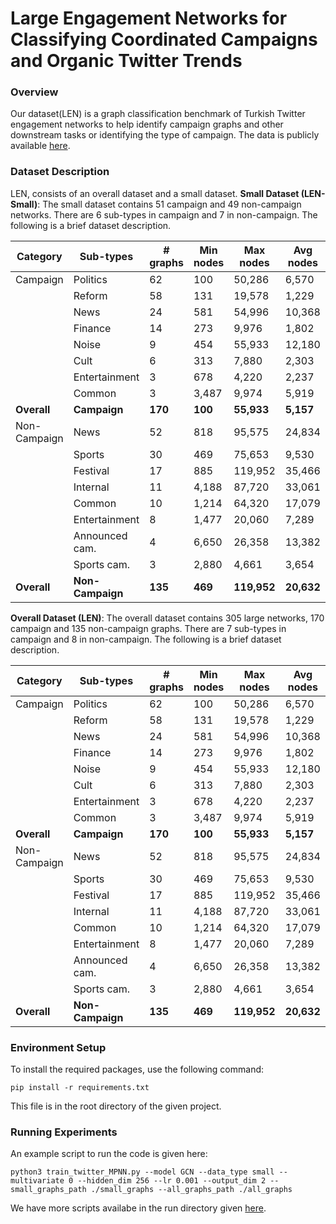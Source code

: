# Large Engagement Networks for Classifying Coordinated Campaigns and Organic Twitter Trends

### Overview
Our dataset(LEN) is a graph classification benchmark of Turkish Twitter engagement networks to help identify campaign graphs and other downstream tasks or identifying the type of campaign. The data is publicly available [here](https://erdemub.github.io/large-engagement-network/).
### Dataset Description
LEN, consists of an overall dataset and a small dataset. 
**Small Dataset (LEN-Small)**: The small dataset contains 51 campaign and 49 non-campaign networks. There are 6 sub-types in campaign and 7 in non-campaign. The following is a brief dataset description.

| Category        | Sub-types         | # graphs | Min nodes | Max nodes | Avg nodes | Min edges | Max edges | Avg edges |
|-----------------|-----------|----------|-----------|-----------|-----------|-----------|-----------|-----------|
| Campaign | Politics       | 62       | 100       | 50,286    | 6,570     | 203       | 71,704    | 10,210    |
|                 | Reform | 58       | 131       | 19,578    | 1,229     | 540       | 1,105,918 | 25,268    |
|                 | News             | 24       | 581       | 54,996    | 10,368    | 942       | 80,784    | 15,582    |
|                 | Finance          | 14       | 273       | 9,976     | 1,802     | 243       | 10,725    | 2,334     |
|                 | Noise            | 9        | 454       | 55,933    | 12,180    | 473       | 48,937    | 10,882    |
|                 | Cult             | 6        | 313       | 7,880     | 2,303     | 637       | 11,615    | 3,431     |
|                 | Entertainment    | 3        | 678       | 4,220     | 2,237     | 3,806     | 132,013   | 48,767    |
|                 | Common           | 3        | 3,487     | 9,974     | 5,919     | 2,818     | 9,470     | 7,066     |
| **Overall**     | **Campaign**     | **170**  | **100**   | **55,933**| **5,157** | **203**   | **1,105,918** | **16,006** |
| Non-Campaign | News             | 52       | 818       | 95,575    | 24,834    | 709       | 213,444   | 43,201    |
|                 | Sports           | 30       | 469       | 75,653    | 9,530     | 403       | 101,656   | 12,948    |
|                 | Festival         | 17       | 885       | 119,952   | 35,466    | 803       | 199,305   | 55,947    |
|                 | Internal         | 11       | 4,188     | 87,720    | 33,061    | 4,374     | 196,103   | 54,442    |
|                 | Common           | 10       | 1,214     | 64,320    | 17,079    | 1,270     | 99,306    | 24,869    |
|                 | Entertainment    | 8        | 1,477     | 20,060    | 7,289     | 1,712     | 45,211    | 12,578    |
|                 | Announced cam.   | 4        | 6,650     | 26,358    | 13,382    | 14,362    | 50,864    | 24,817    |
|                 | Sports cam.      | 3        | 2,880     | 4,661     | 3,654     | 4,451     | 7,367     | 5,534     |
| **Overall**     | **Non-Campaign** | **135**  | **469**   | **119,952**| **20,632**| **403**   | **213,444**| **33,765** |



**Overall Dataset (LEN)**: The overall dataset contains 305 large networks, 170 campaign and 135 non-campaign graphs. There are 7 sub-types in campaign and 8 in non-campaign. The following is a brief dataset description.

| Category        | Sub-types         | # graphs | Min nodes | Max nodes | Avg nodes | Min edges | Max edges | Avg edges |
|-----------------|-------------------|----------|-----------|-----------|-----------|-----------|-----------|-----------|
|Campaign | Politics       | 62       | 100       | 50,286    | 6,570     | 203       | 71,704    | 10,210    |
|                 | Reform           | 58       | 131       | 19,578    | 1,229     | 540       | 1,105,918 | 25,268    |
|                 | News             | 24       | 581       | 54,996    | 10,368    | 942       | 80,784    | 15,582    |
|                 | Finance          | 14       | 273       | 9,976     | 1,802     | 243       | 10,725    | 2,334     |
|                 | Noise            | 9        | 454       | 55,933    | 12,180    | 473       | 48,937    | 10,882    |
|                 | Cult             | 6        | 313       | 7,880     | 2,303     | 637       | 11,615    | 3,431     |
|                 | Entertainment    | 3        | 678       | 4,220     | 2,237     | 3,806     | 132,013   | 48,767    |
|                 | Common           | 3        | 3,487     | 9,974     | 5,919     | 2,818     | 9,470     | 7,066     |
| **Overall**     | **Campaign**     | **170**  | **100**   | **55,933**| **5,157** | **203**   | **1,105,918** | **16,006** |
|Non-Campaign | News             | 52       | 818       | 95,575    | 24,834    | 709       | 213,444   | 43,201    |
|                 | Sports           | 30       | 469       | 75,653    | 9,530     | 403       | 101,656   | 12,948    |
|                 | Festival         | 17       | 885       | 119,952   | 35,466    | 803       | 199,305   | 55,947    |
|                 | Internal         | 11       | 4,188     | 87,720    | 33,061    | 4,374     | 196,103   | 54,442    |
|                 | Common           | 10       | 1,214     | 64,320    | 17,079    | 1,270     | 99,306    | 24,869    |
|                 | Entertainment    | 8        | 1,477     | 20,060    | 7,289     | 1,712     | 45,211    | 12,578    |
|                 | Announced cam.   | 4        | 6,650     | 26,358    | 13,382    | 14,362    | 50,864    | 24,817    |
|                 | Sports cam.      | 3        | 2,880     | 4,661     | 3,654     | 4,451     | 7,367     | 5,534     |
| **Overall**     | **Non-Campaign** | **135**  | **469**   | **119,952**| **20,632**| **403**   | **213,444**| **33,765** |


### Environment Setup
To install the required packages, use the following command:
```
pip install -r requirements.txt
```
This file is in the root directory of the given project.

### Running Experiments
An example script to run the code is given here:
```
python3 train_twitter_MPNN.py --model GCN --data_type small --multivariate 0 --hidden_dim 256 --lr 0.001 --output_dim 2 --small_graphs_path ./small_graphs --all_graphs_path ./all_graphs
```
We have more scripts availabe in the run directory given [here](https://github.com/erdemUB/LEN/tree/main/run).





